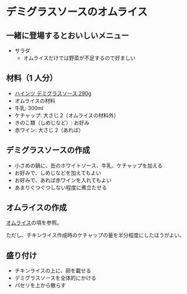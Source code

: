 # デミグラスソースのオムライス

## 一緒に登場するとおいしいメニュー

- サラダ
  - オムライスだけでは野菜が不足するので好ましい

## 材料（1 人分）

- [ハインツ デミグラスソース 290g](https://www.heinz.jp/product/100147200002)
- オムライスの材料
- 牛乳: 300ml
- ケチャップ: 大さじ 2（オムライスの材料外）
- きのこ類（しめじなど）: お好み
- 赤ワイン: 大さじ 2（あれば）

## デミグラスソースの作成

- 小さめの鍋に、缶のホワイトソース、牛乳、ケチャップを加える
- お好みで、しめじなどを加えてもよい
- お好みで、あれば赤ワインを入れてもよい
- あまりぐつぐつしない程度に煮立たせる

## オムライスの作成

[オムライス](https://github.com/Ishotihadus/recipe/blob/main/%E6%B4%8B%E9%A3%9F/%E3%82%AA%E3%83%A0%E3%83%A9%E3%82%A4%E3%82%B9.md)の項を参照。

ただし、チキンライス作成時のケチャップの量を半分程度にしたほうがよい。

## 盛り付け

- チキンライスの上に、卵を載せる
- デミグラスソースを全体的にかける
- パセリを上から散らす
